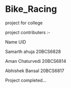 # Bike_Racing

project for college

project contributers :-

Name                  UID

Samarth ahuja       20BCS6828

Aman Chaturvedi     20BCS6814

Abhishek Bansal     20BCS6817

Project completed...
